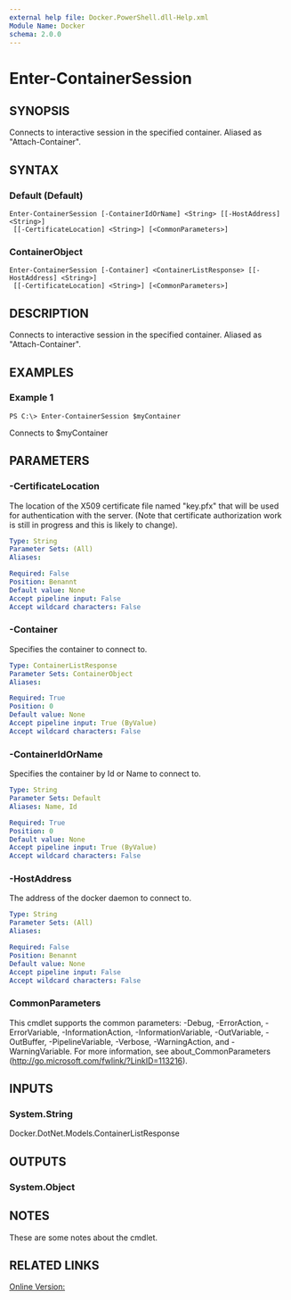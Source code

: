 ```yaml
---
external help file: Docker.PowerShell.dll-Help.xml
Module Name: Docker
schema: 2.0.0
---
```


# Enter-ContainerSession

## SYNOPSIS
Connects to interactive session in the specified container.
Aliased as "Attach-Container".

## SYNTAX

### Default (Default)
```
Enter-ContainerSession [-ContainerIdOrName] <String> [[-HostAddress] <String>]
 [[-CertificateLocation] <String>] [<CommonParameters>]
```

### ContainerObject
```
Enter-ContainerSession [-Container] <ContainerListResponse> [[-HostAddress] <String>]
 [[-CertificateLocation] <String>] [<CommonParameters>]
```

## DESCRIPTION
Connects to interactive session in the specified container.
Aliased as "Attach-Container".

## EXAMPLES

### Example 1
```
PS C:\> Enter-ContainerSession $myContainer
```

Connects to $myContainer

## PARAMETERS

### -CertificateLocation
The location of the X509 certificate file named "key.pfx" that will be used for authentication with the server.  (Note that certificate authorization work is still in progress and this is likely to change).





```yaml
Type: String
Parameter Sets: (All)
Aliases:

Required: False
Position: Benannt
Default value: None
Accept pipeline input: False
Accept wildcard characters: False
```

### -Container
Specifies the container to connect to.





```yaml
Type: ContainerListResponse
Parameter Sets: ContainerObject
Aliases:

Required: True
Position: 0
Default value: None
Accept pipeline input: True (ByValue)
Accept wildcard characters: False
```

### -ContainerIdOrName
Specifies the container by Id or Name to connect to.

```yaml
Type: String
Parameter Sets: Default
Aliases: Name, Id

Required: True
Position: 0
Default value: None
Accept pipeline input: True (ByValue)
Accept wildcard characters: False
```

### -HostAddress
The address of the docker daemon to connect to.





```yaml
Type: String
Parameter Sets: (All)
Aliases:

Required: False
Position: Benannt
Default value: None
Accept pipeline input: False
Accept wildcard characters: False
```

### CommonParameters
This cmdlet supports the common parameters: -Debug, -ErrorAction, -ErrorVariable, -InformationAction, -InformationVariable, -OutVariable, -OutBuffer, -PipelineVariable, -Verbose, -WarningAction, and -WarningVariable. For more information, see about_CommonParameters (http://go.microsoft.com/fwlink/?LinkID=113216).

## INPUTS

### System.String
Docker.DotNet.Models.ContainerListResponse

## OUTPUTS

### System.Object

## NOTES
These are some notes about the cmdlet. 

## RELATED LINKS

[Online Version:](https://github.com/Microsoft/Docker-PowerShell/blob/master/src/Docker.PowerShell/Help/Enter-ContainerSession.md)






